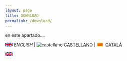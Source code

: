 ```yaml
---
layout: page
title: DOWNLOAD
permalink: /download/
---
```


en este apartado....

<img src="en.png" alt="English"> *ENGLISH* | <img src="DuinoBasedLearning.github.io/flags/es.png" alt="castellano"> [CASTELLANO](descargar.md) | <img src="ca.png" alt="Català"> [CATALÀ](Descarregar.md)


<img src="en.png" alt="English">
